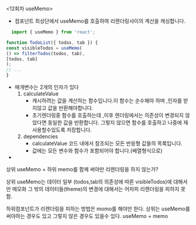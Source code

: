 <12회차 useMemo>

- 컴포넌트 최상단에서 useMemo를 호출하여 리렌더링사이의 계산을 캐싱합니다.
```js
  import { useMemo } from 'react';

function TodoList({ todos, tab }) {
const visibleTodos = useMemo(
() => filterTodos(todos, tab),
[todos, tab]
);
// ...
}
```
- 매개변수는 2개의 인자가 있다
  1. calculateValue 
     - 캐시하려는 값을 계산하는 함수입니다.이 함수는 순수해야 하며 ,인자를 받지않고 값을 반환해야합니다.
     - 초기렌더링중 함수를 호출하는데 ,이후 렌더링에서는  의존성이 변경되지 않았다면 동일한 값을 반환합니다. 그렇지 않으면 함수를 호출하고 나중에 재사용할수있도록 저장합니다.
  2. dependencies
     - calculateValue 코드 내에서 참조되는 모든 반응형 값들의 목록입니다.
     - 값에는 모든 변수와 함수가 포함되어야 합니다.(배열형식으로)
- 




상위 useMemo + 하위 memo를 함께 써야만 리렌더링을 하지 않는가?

상위 useMemo는 데이터 일부 (todos,tab의 의존성에 따른 visibleTodos)에 대해서만 메모화
그 밖의 데이터들(theme)의 변경에 대해서는 어차피 리렌더링을 피하지 못함.

하위컴포넌트가 리렌더링을 피하는 방법은 momo를 해야만 한다.
상위는 useMemo를 써야하는 경우도 있고 그렇지 않은 경우도 있을수 있다.
useMemo + memo 
